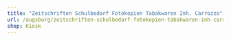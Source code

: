 ```yaml
---
title: "Zeitschriften Schulbedarf Fotokopien Tabakwaren Inh. Carrozzo"
url: /augsburg/zeitschriften-schulbedarf-fotokopien-tabakwaren-inh-carrozzo/
shop: Kiosk
---
```

